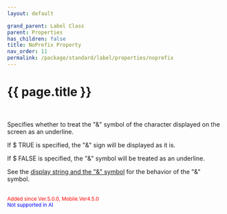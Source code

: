 ```yaml
---
layout: default

grand_parent: Label Class
parent: Properties
has_children: false
title: NoPrefix Property
nav_order: 11
permalink: /package/standard/label/properties/noprefix
---
```

# {{ page.title }}

<br>

Specifies whether to treat the "&" symbol of the character displayed on the screen as an underline.

If $ TRUE is specified, the "&" sign will be displayed as it is.

If $ FALSE is specified, the "&" symbol will be treated as an underline.

 

See the <a href="/base/ampersand">display string and the "&" symbol</a> for the behavior of the "&" symbol.

<br><small><span style="color:red">Added since Ver.5.0.0, Mobile.Ver4.5.0</span></small>
<br><small><span style="color:blue">Not supported in AI</span></small>